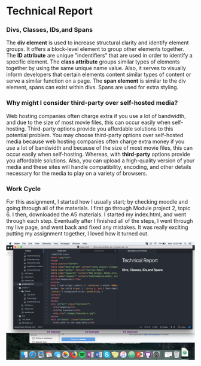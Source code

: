# Technical Report

### Divs, Classes, IDs,and Spans
The <b>div element</b> is used to increase structural clarity and identify element groups. It offers a block-level element to group other elements together. The <b>ID attribute</b> are unique "indentifiers" that are used in order to identify a specific element. The <b>class attribute</b> groups similar types of elements together by using the same unique name value. Also, it serves to visually inform developers that certain elements content similar types of content or serve a similar function on a page. The <b>span element</b> is similar to the div element, spans can exist within divs. Spans are used for extra styling.

### Why might I consider third-party over self-hosted media?
Web hosting companies often charge extra if you use a lot of bandwidth, and due to the size of most movie files, this can occur easily when self-hosting. Third-party options provide you affordable solutions to this potential problem. You may choose third-party options over self-hosted media because web hosting companies often charge extra money if you use a lot of bandwidth and because of the size of most movie files, this can occur easily when self-hosting. Whereas, with <b>third-party</b> options provide you affordable solutions. Also, you can upload a high-quality version of your media and these sites will handle compatibility, encoding, and other details necessary for the media to play on a variety of browsers.

### Work Cycle
For this assignment, I started how I usually start; by checking moodle and going through all of the materials. I first go through Module project 2, topic 6. I then, downloaded the A5 materials. I started my index.html, and went through each step. Eventually after I finished all of the steps, I went through my live page, and went back and fixed any mistakes. It was really exciting putting my assignment together, I loved how it turned out.

![alt text](./images/screenshot.png) 

